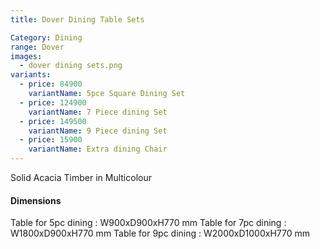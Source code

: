 ```yaml
---
title: Dover Dining Table Sets

Category: Dining
range: Dover
images:
  - dover dining sets.png
variants:
  - price: 84900
    variantName: 5pce Square Dining Set
  - price: 124900
    variantName: 7 Piece dining Set
  - price: 149500
    variantName: 9 Piece dining Set
  - price: 15900
    variantName: Extra dining Chair
---
```


Solid Acacia Timber in Multicolour

#### Dimensions

Table for 5pc dining : W900xD900xH770 mm
Table for 7pc dining : W1800xD900xH770 mm
Table for 9pc dining : W2000xD1000xH770 mm
